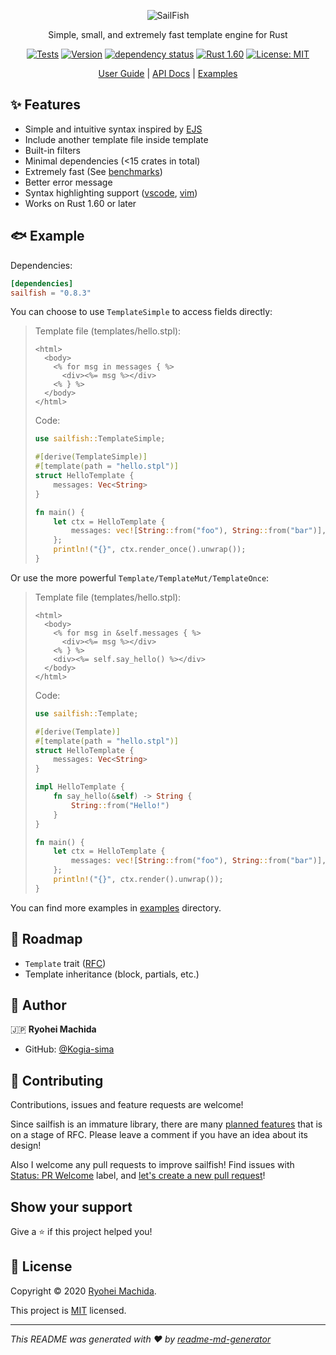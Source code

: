 <div align="center">

![SailFish](./resources/logo.png)

Simple, small, and extremely fast template engine for Rust

[![Tests](https://github.com/rust-sailfish/sailfish/workflows/Tests/badge.svg)](https://github.com/rust-sailfish/sailfish/actions?query=workflow%3ATests)
[![Version](https://img.shields.io/crates/v/sailfish)](https://crates.io/crates/sailfish)
[![dependency status](https://deps.rs/repo/github/rust-sailfish/sailfish/status.svg)](https://deps.rs/repo/github/rust-sailfish/sailfish)
[![Rust 1.60](https://img.shields.io/badge/rust-1.60+-lightgray.svg)](https://blog.rust-lang.org/2022/04/07/Rust-1.60.0.html)
[![License: MIT](https://img.shields.io/badge/License-MIT-yellow.svg)](https://github.com/rust-sailfish/sailfish/blob/master/LICENSE)

[User Guide](https://rust-sailfish.github.io/sailfish/) | [API Docs](https://docs.rs/sailfish) | [Examples](./examples)

</div>

## ✨ Features

- Simple and intuitive syntax inspired by [EJS](https://ejs.co/)
- Include another template file inside template
- Built-in filters
- Minimal dependencies (<15 crates in total)
- Extremely fast (See [benchmarks](https://github.com/djc/template-benchmarks-rs))
- Better error message
- Syntax highlighting support ([vscode](./syntax/vscode), [vim](./syntax/vim))
- Works on Rust 1.60 or later

## 🐟 Example

Dependencies:

```toml
[dependencies]
sailfish = "0.8.3"
```

You can choose to use `TemplateSimple` to access fields directly:

> Template file (templates/hello.stpl):
> 
> ```erb
> <html>
>   <body>
>     <% for msg in messages { %>
>       <div><%= msg %></div>
>     <% } %>
>   </body>
> </html>
> ```
> 
> Code:
> 
> ```rust
> use sailfish::TemplateSimple;
> 
> #[derive(TemplateSimple)]
> #[template(path = "hello.stpl")]
> struct HelloTemplate {
>     messages: Vec<String>
> }
> 
> fn main() {
>     let ctx = HelloTemplate {
>         messages: vec![String::from("foo"), String::from("bar")],
>     };
>     println!("{}", ctx.render_once().unwrap());
> }
> ```

Or use the more powerful `Template/TemplateMut/TemplateOnce`:

> Template file (templates/hello.stpl):
> 
> ```erb
> <html>
>   <body>
>     <% for msg in &self.messages { %>
>       <div><%= msg %></div>
>     <% } %>
>     <div><%= self.say_hello() %></div>
>   </body>
> </html>
> ```
> 
> Code:
> 
> ```rust
> use sailfish::Template;
> 
> #[derive(Template)]
> #[template(path = "hello.stpl")]
> struct HelloTemplate {
>     messages: Vec<String>
> }
>
> impl HelloTemplate {
>     fn say_hello(&self) -> String {
>         String::from("Hello!")
>     }
> }
> 
> fn main() {
>     let ctx = HelloTemplate {
>         messages: vec![String::from("foo"), String::from("bar")],
>     };
>     println!("{}", ctx.render().unwrap());
> }
> ```

You can find more examples in [examples](./examples) directory.

## 🐾 Roadmap

- `Template` trait ([RFC](https://github.com/rust-sailfish/sailfish/issues/3))
- Template inheritance (block, partials, etc.)

## 👤 Author

🇯🇵 **Ryohei Machida**

* GitHub: [@Kogia-sima](https://github.com/Kogia-sima)

## 🤝 Contributing

Contributions, issues and feature requests are welcome!

Since sailfish is an immature library, there are many [planned features](https://github.com/rust-sailfish/sailfish/labels/Type%3A%20RFC) that is on a stage of RFC. Please leave a comment if you have an idea about its design!

Also I welcome any pull requests to improve sailfish! Find issues with [Status: PR Welcome](https://github.com/rust-sailfish/sailfish/issues?q=is%3Aissue+is%3Aopen+label%3A%22Status%3A+PR+Welcome%22) label, and [let's create a new pull request](https://github.com/rust-sailfish/sailfish/pulls)!

## Show your support

Give a ⭐️ if this project helped you!

## 📝 License

Copyright © 2020 [Ryohei Machida](https://github.com/Kogia-sima).

This project is [MIT](https://github.com/rust-sailfish/sailfish/blob/master/LICENSE) licensed.

***
_This README was generated with ❤️ by [readme-md-generator](https://github.com/kefranabg/readme-md-generator)_
